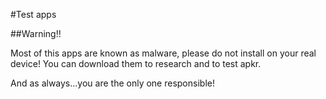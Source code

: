 #Test apps

##Warning!!

Most of this apps are known as malware, please do not install on your real device!
You can download them to research and to test apkr.

And as always...you are the only one responsible!
